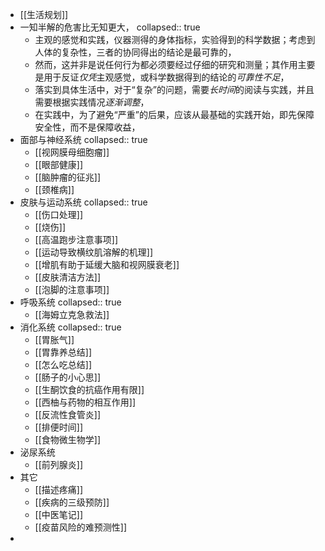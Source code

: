 - [[生活规划]]
- 一知半解的危害比无知更大，
  collapsed:: true
	- 主观的感觉和实践，仪器测得的身体指标，实验得到的科学数据；考虑到人体的复杂性，三者的协同得出的结论是最可靠的，
	- 然而，这并非是说任何行为都必须要经过仔细的研究和测量；其作用主要是用于反证*仅凭*主观感觉，或科学数据得到的结论的*可靠性不足*，
	- 落实到具体生活中，对于“复杂”的问题，需要*长时间*的阅读与实践，并且需要根据实践情况*逐渐调整*，
	- 在实践中，为了避免“严重”的后果，应该从最基础的实践开始，即先保障安全性，而不是保障收益，
- 面部与神经系统
  collapsed:: true
	- [[视网膜母细胞瘤]]
	- [[眼部健康]]
	- [[脑肿瘤的征兆]]
	- [[颈椎病]]
- 皮肤与运动系统
  collapsed:: true
	- [[伤口处理]]
	- [[烧伤]]
	- [[高温跑步注意事项]]
	- [[运动导致横纹肌溶解的机理]]
	- [[增肌有助于延缓大脑和视网膜衰老]]
	- [[皮肤清洁方法]]
	- [[泡脚的注意事项]]
- 呼吸系统
  collapsed:: true
	- [[海姆立克急救法]]
- 消化系统
  collapsed:: true
	- [[胃胀气]]
	- [[胃靠养总结]]
	- [[怎么吃总结]]
	- [[肠子的小心思]]
	- [[生酮饮食的抗癌作用有限]]
	- [[西柚与药物的相互作用]]
	- [[反流性食管炎]]
	- [[排便时间]]
	- [[食物微生物学]]
- 泌尿系统
	- [[前列腺炎]]
- 其它
	- [[描述疼痛]]
	- [[疾病的三级预防]]
	- [[中医笔记]]
	- [[疫苗风险的难预测性]]
-